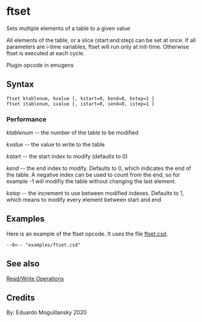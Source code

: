 <!--
id:ftset
category:Table Control:Read/Write Operations
-->
# ftset
Sets multiple elements of a table to a given value

All elements of the table, or a slice (start\:end\:step) can be set at once. If all parameters are i-time variables, ftset will run only at init-time. Otherwise ftset is executed at each cycle.

Plugin opcode in emugens

## Syntax
``` csound-orc
ftset ktablenum, kvalue [, kstart=0, kend=0, kstep=1 ]
ftset itablenum, ivalue [, istart=0, iend=0, istep=1 ]
```

### Performance

_ktablenum_ -- the number of the table to be modified

_kvalue_ -- the value to write to the table

_kstart_ -- the start index to modify (defaults to 0)

_kend_ -- the end index to modify. Defaults to 0, which indicates the end of the table. A negative index can be used to count from the end, so for example -1 will modifiy the table without changing the last element.

_kstep_ -- the increment to use between modified indexes. Defaults to 1, which means to modify every element between start and end

## Examples

Here is an example of the ftset opcode. It uses the file [ftset.csd](../../examples/ftset.csd).

``` csound-csd title="Example of the ftset opcode." linenums="1"
--8<-- "examples/ftset.csd"
```

## See also

[Read/Write Operations](../../table/readwrit)

## Credits

By: Eduardo Moguillansky 2020
